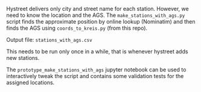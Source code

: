 Hystreet delivers only city and street name for each station. However, we need to know the location and the AGS. The `make_stations_with_ags.py` script finds the approximate position by online lookup (Nominatim) and then finds the AGS using `coords_to_kreis.py` (from this repo).

Output file: `stations_with_ags.csv`

This needs to be run only once in a while, that is whenever hystreet adds new stations.

The `prototype_make_stations_with_ags` jupyter notebook can be used to interactively tweak the script and contains some validation tests for the assigned locations.